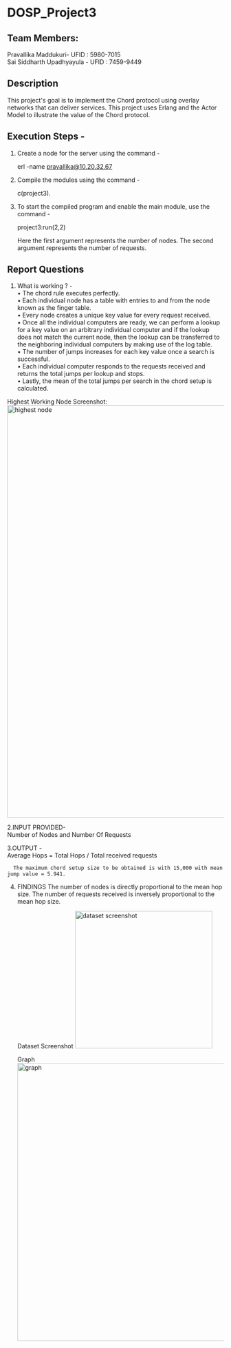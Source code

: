# DOSP_Project3



## Team Members:
Pravallika Maddukuri- UFID : 5980-7015<br/>
Sai Siddharth Upadhyayula - UFID : 7459-9449<br/>

## Description
This project's goal is to implement the Chord protocol using overlay networks that can deliver services. This project uses Erlang and the Actor Model to illustrate the value of the Chord protocol.   

## Execution Steps - 

1. Create a node for the server using the command -

      erl -name pravallika@10.20.32.67

2. Compile the modules using the command -

      c(project3). <br/>
      

3. To start the compiled program and enable the main module, use the command - 

      project3:run(2,2)

      Here the first argument represents the number of nodes. The second argument represents the number of requests.


## Report Questions

1. What is working ? -<br/>
•	The chord rule executes perfectly.<br/>
•	Each individual node has a table with entries to and from the node known as the finger table.<br/>
•	Every node creates a unique key value for every request received.<br/>
•	Once all the individual computers are ready, we can perform a lookup for a key value on an arbitrary individual computer and if the lookup does not         match the current node, then the lookup can be transferred to the neighboring individual computers by making use of the log table.<br/>
•	The number of jumps increases for each key value once a search is successful.<br/>
•	Each individual computer responds to the requests received and returns the total jumps per lookup and stops.<br/>
•	Lastly, the mean of the total jumps per search in the chord setup is calculated.<br/>

Highest Working Node Screenshot:
<img width="958" alt="highest node" src="https://user-images.githubusercontent.com/116412716/197445068-7600bfa0-6f74-42d0-bdfc-4668a45738a4.png">


2.INPUT PROVIDED-<br/>
      Number of Nodes and Number Of Requests
      
3.OUTPUT -<br/>
      Average Hops = Total Hops / Total received requests

      The maximum chord setup size to be obtained is with 15,000 with mean jump value = 5.941.
      
4. FINDINGS
      The number of nodes is directly proportional to the mean hop size.
      The number of requests received is inversely proportional to the mean hop size. 
      
      Dataset Screenshot
      <img width="319" alt=" dataset screenshot" src="https://user-images.githubusercontent.com/116412716/197445099-32f934be-4f57-4ccf-a63f-24f3d40b79ae.png">

      Graph
      <img width="646" alt="graph" src="https://user-images.githubusercontent.com/116412716/197445118-6196aa4d-eb4d-43ca-a86f-9bbaf7db68a1.png">






